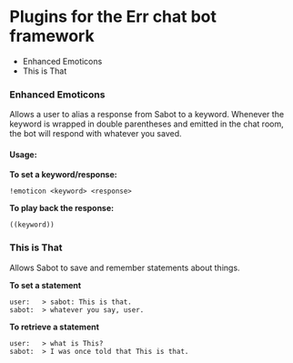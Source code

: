 # Plugins for the Err chat bot framework

* Enhanced Emoticons
* This is That

### Enhanced Emoticons

Allows a user to alias a response from Sabot to a keyword. Whenever the keyword is wrapped in double parentheses and emitted in the chat room, the bot will respond with whatever you saved.

#### Usage:

**To set a keyword/response:**
    
    !emoticon <keyword> <response>

**To play back the response:**

    ((keyword))


### This is That

Allows Sabot to save and remember statements about things. 

**To set a statement**

    user:   > sabot: This is that.
    sabot:  > whatever you say, user.

**To retrieve a statement**
    
    user:   > what is This?
    sabot:  > I was once told that This is that.




